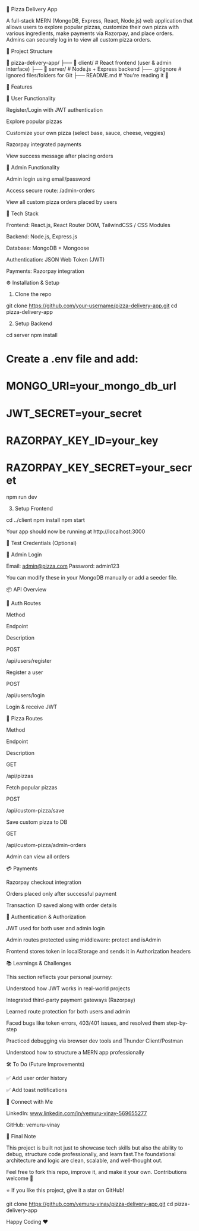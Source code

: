 🍕 Pizza Delivery App

A full-stack MERN (MongoDB, Express, React, Node.js) web application that allows users to explore popular pizzas, customize their own pizza with various ingredients, make payments via Razorpay, and place orders. Admins can securely log in to view all custom pizza orders.

📂 Project Structure

📁 pizza-delivery-app/
├── 📁 client/           # React frontend (user & admin interface)
├── 📁 server/           # Node.js + Express backend
├── .gitignore          # Ignored files/folders for Git
├── README.md           # You're reading it 👋

🚀 Features

👤 User Functionality

Register/Login with JWT authentication

Explore popular pizzas

Customize your own pizza (select base, sauce, cheese, veggies)

Razorpay integrated payments

View success message after placing orders

🔐 Admin Functionality

Admin login using email/password

Access secure route: /admin-orders

View all custom pizza orders placed by users

🧠 Tech Stack

Frontend: React.js, React Router DOM, TailwindCSS / CSS Modules

Backend: Node.js, Express.js

Database: MongoDB + Mongoose

Authentication: JSON Web Token (JWT)

Payments: Razorpay integration



⚙️ Installation & Setup

1. Clone the repo

git clone https://github.com/your-username/pizza-delivery-app.git
cd pizza-delivery-app

2. Setup Backend

cd server
npm install
# Create a .env file and add:
# MONGO_URI=your_mongo_db_url
# JWT_SECRET=your_secret
# RAZORPAY_KEY_ID=your_key
# RAZORPAY_KEY_SECRET=your_secret
npm run dev

3. Setup Frontend

cd ../client
npm install
npm start

Your app should now be running at http://localhost:3000

🧪 Test Credentials (Optional)

🔐 Admin Login

Email: admin@pizza.com
Password: admin123

You can modify these in your MongoDB manually or add a seeder file.

📦 API Overview

🔐 Auth Routes

Method

Endpoint

Description

POST

/api/users/register

Register a user

POST

/api/users/login

Login & receive JWT

🍕 Pizza Routes

Method

Endpoint

Description

GET

/api/pizzas

Fetch popular pizzas

POST

/api/custom-pizza/save

Save custom pizza to DB

GET

/api/custom-pizza/admin-orders

Admin can view all orders

💳 Payments

Razorpay checkout integration

Orders placed only after successful payment

Transaction ID saved along with order details

🔐 Authentication & Authorization

JWT used for both user and admin login

Admin routes protected using middleware: protect and isAdmin

Frontend stores token in localStorage and sends it in Authorization headers

📚 Learnings & Challenges

This section reflects your personal journey:

Understood how JWT works in real-world projects

Integrated third-party payment gateways (Razorpay)

Learned route protection for both users and admin

Faced bugs like token errors, 403/401 issues, and resolved them step-by-step

Practiced debugging via browser dev tools and Thunder Client/Postman

Understood how to structure a MERN app professionally

🛠️ To Do (Future Improvements)

✅ Add user order history

✅ Add toast notifications

🔗 Connect with Me

LinkedIn: www.linkedin.com/in/vemuru-vinay-569655277

GitHub: vemuru-vinay


📌 Final Note

This project is built not just to showcase tech skills but also the ability to debug, structure code professionally, and learn fast.The foundational architecture and logic are clean, scalable, and well-thought out.

Feel free to fork this repo, improve it, and make it your own. Contributions welcome 🍕

⭐ If you like this project, give it a star on GitHub!

git clone https://github.com/vemuru-vinay/pizza-delivery-app.git
cd pizza-delivery-app

Happy Coding ❤️

